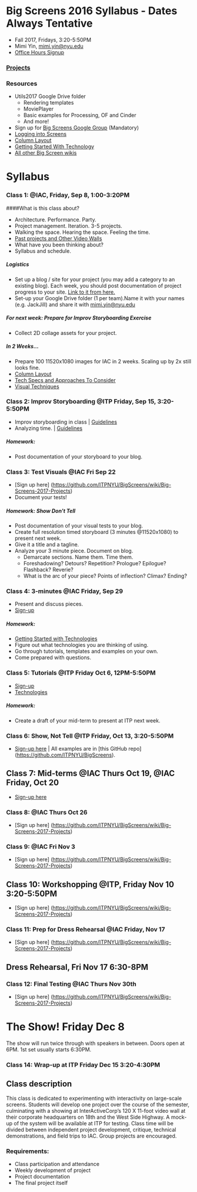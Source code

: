 # Big Screens 2016 Syllabus - Dates Always Tentative

- Fall 2017, Fridays, 3:20-5:50PM
- Mimi Yin, mimi.yin@nyu.edu
- [Office Hours Signup](https://itp.nyu.edu/inwiki/Signup/Mimi)

### [Projects](https://github.com/ITPNYU/BigScreens/wiki/Big-Screens-2017-Projects)

### Resources
- Utils2017 Google Drive folder
   - Rendering templates
   - MoviePlayer
   - Basic examples for Processing, OF and Cinder
   - And more!
- Sign up for [Big Screens Google Group](https://groups.google.com/a/itp.nyu.edu/group/bigscreens/) (Mandatory)
- [Logging into Screens](http://itp.nyu.edu/varwiki/BigScreens/LoggingIntoScreens)
- [Column Layout](http://itp.nyu.edu/varwiki/BigScreens/Columns)
- [Getting Started With Technology](https://github.com/ITPNYU/BigScreens/wiki/Get-Started-With-Technology)
- [All other Big Screen wikis](http://itp.nyu.edu/varwiki/BigScreens/BigScreens)

# Syllabus

### Class 1: @IAC, Friday, Sep 8, 1:00-3:20PM

####What is this class about?
- Architecture. Performance. Party.
- Project management. Iteration. 3-5 projects.
- Walking the space. Hearing the space. Feeling the time.
- [Past projects and Other Video Walls](http://itp.nyu.edu/varwiki/BigScreens/TheOthers)
- What have you been thinking about?
- Syllabus and schedule.

##### Logistics
- Set up a blog / site for your project (you may add a category to an existing blog). Each week, you should post documentation of project progress to your site. [Link to it from here.](https://github.com/ITPNYU/BigScreens/wiki/Big-Screens-2016-Projects)
- Set-up your Google Drive folder (1 per team).Name it with your names (e.g. JackJill) and share it with mimi.yin@nyu.edu

##### For next week: Prepare for Improv Storyboarding Exercise
- Collect 2D collage assets for your project.

##### In 2 Weeks...
- Prepare 100 11520x1080 images for IAC in 2 weeks. Scaling up by 2x still looks fine.
- [Column Layout](http://itp.nyu.edu/varwiki/BigScreens/Columns)
- [Tech Specs and Approaches To Consider](https://github.com/ITPNYU/BigScreens/wiki/100-Images:-Approaches-To-Consider)
- [Visual Techniques](https://github.com/ITPNYU/BigScreens/wiki/VISUALS)

### Class 2: Improv Storyboarding @ITP Friday, Sep 15, 3:20-5:50PM
- Improv storyboarding in class | [Guidelines](https://github.com/ITPNYU/BigScreens/wiki/Structure-for-Improv-Storyboarding)
- Analyzing time. | [Guidelines](https://github.com/ITPNYU/BigScreens/wiki/Analysis-Assignment)

##### Homework:
- Post documentation of your storyboard to your blog.

### Class 3: Test Visuals @IAC Fri Sep 22
- [Sign up here] (https://github.com/ITPNYU/BigScreens/wiki/Big-Screens-2017-Projects)
- Document your tests!

##### Homework: Show Don't Tell
- Post documentation of your visual tests to your blog.
- Create full resolution timed storyboard (3 minutes @11520x1080) to present next week.
- Give it a title and a tagline.
- Analyze your 3 minute piece. Document on blog.
   - Demarcate sections. Name them. Time them.
   - Foreshadowing? Detours? Repetition? Prologue? Epilogue? Flashback? Reverie?
   - What is the arc of your piece? Points of inflection? Climax? Ending?

### Class 4: 3-minutes @IAC Friday, Sep 29
- Present and discuss pieces.
- [Sign-up](https://github.com/ITPNYU/BigScreens/wiki/Big-Screens-2017-Projects)

##### Homework:
- [Getting Started with Technologies](https://github.com/ITPNYU/BigScreens/wiki/Get-Started-With-Technology)
- Figure out what technologies you are thinking of using.
- Go through tutorials, templates and examples on your own.
- Come prepared with questions.

### Class 5: Tutorials @ITP Friday Oct 6, 12PM-5:50PM
- [Sign-up](https://github.com/ITPNYU/BigScreens/wiki/Big-Screens-2017-Projects)
- [Technologies](https://github.com/ITPNYU/BigScreens/wiki/Get-Started-With-Technology)

##### Homework:
- Create a draft of your mid-term to present at ITP next week.

### Class 6: Show, Not Tell @ITP Friday, Oct 13, 3:20-5:50PM
- [Sign-up here](https://github.com/ITPNYU/BigScreens/wiki/Big-Screens-2016-Projects) | All examples are in [this GitHub repo] (https://github.com/ITPNYU/BigScreens).

## Class 7: Mid-terms @IAC Thurs Oct 19, @IAC Friday, Oct 20
- [Sign-up here](https://github.com/ITPNYU/BigScreens/wiki/Big-Screens-2017-Projects)

### Class 8: @IAC Thurs Oct 26
- [Sign up here] (https://github.com/ITPNYU/BigScreens/wiki/Big-Screens-2017-Projects)

### Class 9: @IAC Fri Nov 3
- [Sign up here] (https://github.com/ITPNYU/BigScreens/wiki/Big-Screens-2017-Projects)

## Class 10: Workshopping @ITP, Friday Nov 10 3:20-5:50PM
- [Sign up here] (https://github.com/ITPNYU/BigScreens/wiki/Big-Screens-2017-Projects)

### Class 11: Prep for Dress Rehearsal @IAC Friday, Nov 17
- [Sign up here] (https://github.com/ITPNYU/BigScreens/wiki/Big-Screens-2017-Projects)

## Dress Rehearsal, Fri Nov 17 6:30-8PM

### Class 12: Final Testing @IAC Thurs Nov 30th
- [Sign up here] (https://github.com/ITPNYU/BigScreens/wiki/Big-Screens-2017-Projects)

# The Show! Friday Dec 8
The show will run twice through with speakers in between. Doors open at 6PM. 1st set usually starts 6:30PM.

### Class 14: Wrap-up at ITP Friday Dec 15 3:20-4:30PM


## Class description

This class is dedicated to experimenting with interactivity on large-scale screens. Students will develop one project over the course of the semester, culminating with a showing at InterActiveCorp’s 120 X 11-foot video wall at their corporate headquarters on 18th and the West Side Highway. A mock-up of the system will be available at ITP for testing. Class time will be divided between independent project development, critique, technical demonstrations, and field trips to IAC. Group projects are encouraged.

### Requirements:
- Class participation and attendance
- Weekly development of project
- Project documentation
- The final project itself

